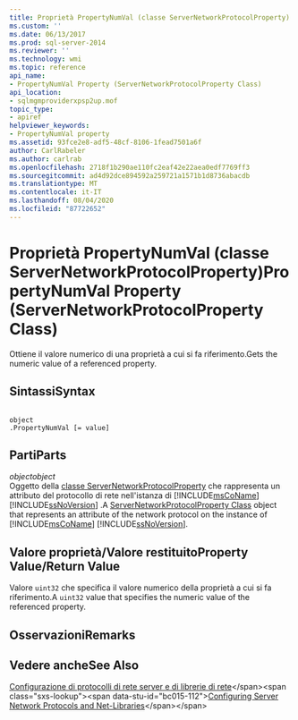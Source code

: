 ```yaml
---
title: Proprietà PropertyNumVal (classe ServerNetworkProtocolProperty) | Microsoft Docs
ms.custom: ''
ms.date: 06/13/2017
ms.prod: sql-server-2014
ms.reviewer: ''
ms.technology: wmi
ms.topic: reference
api_name:
- PropertyNumVal Property (ServerNetworkProtocolProperty Class)
api_location:
- sqlmgmproviderxpsp2up.mof
topic_type:
- apiref
helpviewer_keywords:
- PropertyNumVal property
ms.assetid: 93fce2e8-adf5-48cf-8106-1fead7501a6f
author: CarlRabeler
ms.author: carlrab
ms.openlocfilehash: 2718f1b290ae110fc2eaf42e22aea0edf7769ff3
ms.sourcegitcommit: ad4d92dce894592a259721a1571b1d8736abacdb
ms.translationtype: MT
ms.contentlocale: it-IT
ms.lasthandoff: 08/04/2020
ms.locfileid: "87722652"
---
```

# <a name="propertynumval-property-servernetworkprotocolproperty-class"></a><span data-ttu-id="bc015-102">Proprietà PropertyNumVal (classe ServerNetworkProtocolProperty)</span><span class="sxs-lookup"><span data-stu-id="bc015-102">PropertyNumVal Property (ServerNetworkProtocolProperty Class)</span></span>
  <span data-ttu-id="bc015-103">Ottiene il valore numerico di una proprietà a cui si fa riferimento.</span><span class="sxs-lookup"><span data-stu-id="bc015-103">Gets the numeric value of a referenced property.</span></span>  
  
## <a name="syntax"></a><span data-ttu-id="bc015-104">Sintassi</span><span class="sxs-lookup"><span data-stu-id="bc015-104">Syntax</span></span>  
  
```  
  
object  
.PropertyNumVal [= value]  
```  
  
## <a name="parts"></a><span data-ttu-id="bc015-105">Parti</span><span class="sxs-lookup"><span data-stu-id="bc015-105">Parts</span></span>  
 <span data-ttu-id="bc015-106">*object*</span><span class="sxs-lookup"><span data-stu-id="bc015-106">*object*</span></span>  
 <span data-ttu-id="bc015-107">Oggetto della [classe ServerNetworkProtocolProperty](servernetworkprotocolproperty-class.md) che rappresenta un attributo del protocollo di rete nell'istanza di [!INCLUDE[msCoName](../../../includes/msconame-md.md)] [!INCLUDE[ssNoVersion](../../../includes/ssnoversion-md.md)] .</span><span class="sxs-lookup"><span data-stu-id="bc015-107">A [ServerNetworkProtocolProperty Class](servernetworkprotocolproperty-class.md) object that represents an attribute of the network protocol on the instance of [!INCLUDE[msCoName](../../../includes/msconame-md.md)] [!INCLUDE[ssNoVersion](../../../includes/ssnoversion-md.md)].</span></span>  
  
## <a name="property-valuereturn-value"></a><span data-ttu-id="bc015-108">Valore proprietà/Valore restituito</span><span class="sxs-lookup"><span data-stu-id="bc015-108">Property Value/Return Value</span></span>  
 <span data-ttu-id="bc015-109">Valore `uint32` che specifica il valore numerico della proprietà a cui si fa riferimento.</span><span class="sxs-lookup"><span data-stu-id="bc015-109">A `uint32` value that specifies the numeric value of the referenced property.</span></span>  
  
## <a name="remarks"></a><span data-ttu-id="bc015-110">Osservazioni</span><span class="sxs-lookup"><span data-stu-id="bc015-110">Remarks</span></span>  
  
## <a name="see-also"></a><span data-ttu-id="bc015-111">Vedere anche</span><span class="sxs-lookup"><span data-stu-id="bc015-111">See Also</span></span>  
 <span data-ttu-id="bc015-112">[Configurazione di protocolli di rete server e di librerie di rete](https://msdn.microsoft.com/library/ms177485\(v=sql.100\).aspx)</span><span class="sxs-lookup"><span data-stu-id="bc015-112">[Configuring Server Network Protocols and Net-Libraries](https://msdn.microsoft.com/library/ms177485\(v=sql.100\).aspx)</span></span>  
  
  
